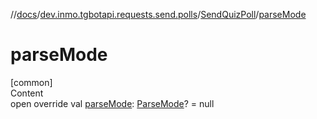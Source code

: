 //[docs](../../../index.md)/[dev.inmo.tgbotapi.requests.send.polls](../index.md)/[SendQuizPoll](index.md)/[parseMode](parse-mode.md)



# parseMode  
[common]  
Content  
open override val [parseMode](parse-mode.md): [ParseMode](../../dev.inmo.tgbotapi.types.ParseMode/-parse-mode/index.md)? = null  



